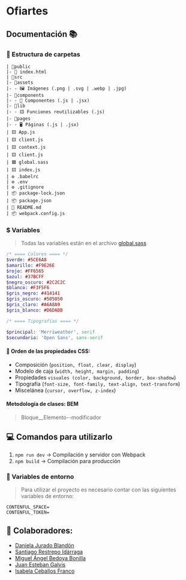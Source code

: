 # Ofiartes

## Documentación 📚

### 📂 Estructura de carpetas

```
| 📁public
|- 📙 index.html
| 📁src
|- 📁assets
|- - 🖼 Imágenes (.png | .svg | .webp | .jpg)
|- 📁components
|- - 🧩 Componentes (.js | .jsx)
|- 📁lib
|- - 🟨 Funciones reutilizables (.js)
|- 📁pages
|- - 🖥 Páginas (.js | .jsx)
| 🟨 App.js
| 🟨 client.js
| 🟨 context.js
| 🟨 client.js
| 🟪 global.sass
| 🟨 index.js
| ⚙ .babelrc
| ⚙ .env
| ⚙ .gitignore
| 📦 package-lock.json
| 📦 package.json
| 📄 README.md
| 📦 webpack.config.js
```

### $ Variables
> Todas las variables están en el archivo [global.sass](https://github.com/JuanesGalvis/Ofiartes/blob/master/src/global.sass "global.sass")

````sass
/* ==== Colores ==== */  
$verde: #5CE6A8
$amarillo: #F9E26E
$rojo: #FF6565
$azul: #37BCFF
$negro_oscuro: #2C2C2C
$blanco: #F3F5F6
$gris_negro: #414141
$gris_oscuro: #505050
$gris_claro: #A6A8A9
$gris_blanco: #D6DADB

/* ==== Tipografías ==== */

$principal: 'Merriweather', serif
$secundaria: 'Open Sans', sans-serif
````
#### 📘 Orden de las propiedades CSS:
- Composición (`position, float, clear, display`)
- Modelo de caja (`width, height, margin, padding`)
- Propiedades `visuales (color, background, border, box-shadow`)
- Tipografía (`font-size, font-family, text-align, text-transform`)
- Miscelánea (`cursor, overflow, z-index`)

#### Metodología de clases: BEM
> Bloque__Elemento--modificador

## 💻 Comandos para utilizarlo
1. `npm run dev` -> Compilación y servidor con Webpack
2. `npm build` -> Compilación para producción

### 🔐 Variables de entorno
> Para utilizar el proyecto es necesario contar con las siguientes variables de entorno:

````env
CONTENFUL_SPACE=
CONTENFUL_TOKEN=
````

## 👥 Colaboradores:
- [Daniela Jurado Blandón](https://github.com/dionej11 "Daniela Jurado Blandón")
- [Santiago Restrepo Idárraga](https://github.com/Santiago-Restrepo "Santiago Restrepo Idárraga")
- [Miguel Ángel Bedoya Bonilla](https://github.com/MiguelABoni "Miguel Ángel Bedoya Bonilla")
- [Juan Esteban Galvis](https://github.com/JuanesGalvis "Juan Esteban Galvis")
- [Isabela Ceballos Franco](https://github.com/IsabelaCeballos "Isabela Ceballos Franco")
